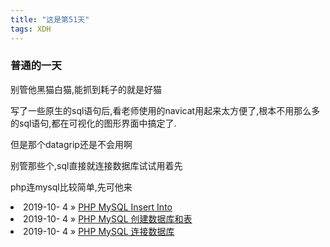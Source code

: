 ```yaml
---  
title: "这是第51天"  
tags: XDH    
---  
```

  
### 普通的一天

别管他黑猫白猫,能抓到耗子的就是好猫

写了一些原生的sql语句后,看老师使用的navicat用起来太方便了,根本不用那么多的sql语句,都在可视化的图形界面中搞定了.

但是那个datagrip还是不会用啊

别管那些个,sql直接就连接数据库试试用着先

php连mysql比较简单,先可他来

    
<li>
<span>
2019-10- 4
</span>
» 
<a href="/2019/10/php-mysql-insert/">PHP MySQL Insert Into</a>
</li><li>
<span>
2019-10- 4
</span>
» 
<a href="/2019/10/php-mysql-createtables/">PHP MySQL 创建数据库和表</a>
</li>
<li>
<span>
2019-10- 4
</span>
» 
<a href="/2019/10/php-mysql-createdatabase/">PHP MySQL 连接数据库</a>
</li>

